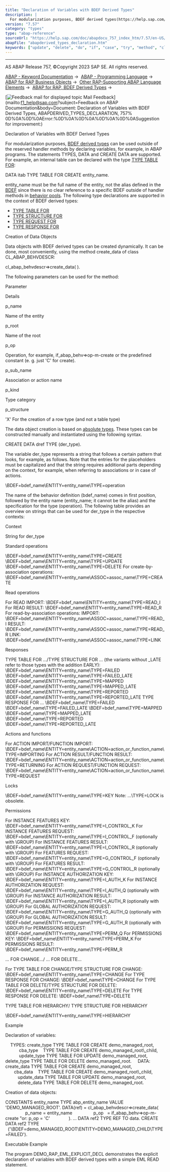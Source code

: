 ```yaml
---
title: "Declaration of Variables with BDEF Derived Types"
description: |
  For modularization purposes, BDEF derived types(https://help.sap.com/doc/abapdocu_757_index_htm/7.57/en-US/abenrap_derived_type_glosry.htm 'Glossary Entry') can be used outside of the reserved handler methods by declaring variables, for example, in ABAP programs. The statements TYPES, DATA and CRE
version: "7.57"
category: "types"
type: "abap-reference"
sourceUrl: "https://help.sap.com/doc/abapdocu_757_index_htm/7.57/en-US/abapderived_types_declaration.htm"
abapFile: "abapderived_types_declaration.htm"
keywords: ["update", "delete", "do", "if", "case", "try", "method", "class", "data", "types", "internal-table", "abapderived", "declaration"]
---
```


* * *

AS ABAP Release 757, ©Copyright 2023 SAP SE. All rights reserved.

[ABAP - Keyword Documentation](https://help.sap.com/doc/abapdocu_757_index_htm/7.57/en-US/abenabap.htm) →  [ABAP - Programming Language](https://help.sap.com/doc/abapdocu_757_index_htm/7.57/en-US/abenabap_reference.htm) →  [ABAP for RAP Business Objects](https://help.sap.com/doc/abapdocu_757_index_htm/7.57/en-US/abenabap_for_rap_bos.htm) →  [Other RAP-Supporting ABAP Language Elements](https://help.sap.com/doc/abapdocu_757_index_htm/7.57/en-US/abenabap_rap_other.htm) →  [ABAP for RAP, BDEF Derived Types](https://help.sap.com/doc/abapdocu_757_index_htm/7.57/en-US/abenrpm_derived_types.htm) → 

 [![](Mail.gif?object=Mail.gif&sap-language=EN "Feedback mail for displayed topic") Mail Feedback](mailto:f1_help@sap.com?subject=Feedback on ABAP Documentation&body=Document: Declaration of Variables with BDEF Derived Types, ABAPDERIVED_TYPES_DECLARATION, 757%
0D%0A%0D%0AError:%0D%0A%0D%0A%0D%0A%0D%0ASuggestion for improvement:)

Declaration of Variables with BDEF Derived Types

For modularization purposes, [BDEF derived types](https://help.sap.com/doc/abapdocu_757_index_htm/7.57/en-US/abenrap_derived_type_glosry.htm "Glossary Entry") can be used outside of the reserved handler methods by declaring variables, for example, in ABAP programs. The statements TYPES, DATA and CREATE DATA are supported. For example, an internal table can be declared with the type [TYPE TABLE FOR](https://help.sap.com/doc/abapdocu_757_index_htm/7.57/en-US/abaptype_table_for.htm):

DATA itab TYPE TABLE FOR CREATE entity\_name.

entity\_name must be the full name of the entity, not the alias defined in the [BDEF](https://help.sap.com/doc/abapdocu_757_index_htm/7.57/en-US/abencds_behavior_definition_glosry.htm "Glossary Entry") since there is no clear reference to a specific BDEF outside of handler methods in [behavior pools](https://help.sap.com/doc/abapdocu_757_index_htm/7.57/en-US/abenbehavior_pool_glosry.htm "Glossary Entry"). The following type declarations are supported in the context of BDEF derived types:

-   [TYPE TABLE FOR](https://help.sap.com/doc/abapdocu_757_index_htm/7.57/en-US/abaptype_table_for.htm)
-   [TYPE STRUCTURE FOR](https://help.sap.com/doc/abapdocu_757_index_htm/7.57/en-US/abaptype_structure_for.htm)
-   [TYPE REQUEST FOR](https://help.sap.com/doc/abapdocu_757_index_htm/7.57/en-US/abaptype_request_for.htm)
-   [TYPE RESPONSE FOR](https://help.sap.com/doc/abapdocu_757_index_htm/7.57/en-US/abaptype_response_for.htm)

Creation of Data Objects

Data objects with BDEF derived types can be created dynamically. It can be done, most conveniently, using the method create\_data of class CL\_ABAP\_BEHVDESCR:

cl\_abap\_behvdescr=>create\_data( ).

The following parameters can be used for the method:

Parameter

Details

p\_name

Name of the entity

p\_root

Name of the root

p\_op

Operation,
for example, if\_abap\_behv=>op-m-create or the predefined constant (e. g. just 'C' for create).

p\_sub\_name

Association or action name

p\_kind

Type category

p\_structure

'X'
For the creation of a row type (and not a table type)

The data object creation is based on [absolute types](https://help.sap.com/doc/abapdocu_757_index_htm/7.57/en-US/abenabsolute_typename_glosry.htm "Glossary Entry"). These types can be constructed manually and instantiated using the following syntax.

CREATE DATA dref TYPE (der\_type).

The variable der\_type represents a string that follows a certain pattern that looks, for example, as follows. Note that the entries for the placeholders must be capitalized and that the string requires additional parts depending on the context, for example, when referring to associations or in case of actions.

\\BDEF=bdef\_name\\ENTITY=entity\_name\\TYPE=operation

The name of the behavior definition (bdef\_name) comes in first position, followed by the entity name (entity\_name; it cannot be the alias) and the specification for the type (operation). The following table provides an overview on strings that can be used for der\_type in the respective contexts:

Context

String for der\_type

Standard operations

\\BDEF=bdef\_name\\ENTITY=entity\_name\\TYPE=CREATE
\\BDEF=bdef\_name\\ENTITY=entity\_name\\TYPE=UPDATE
\\BDEF=bdef\_name\\ENTITY=entity\_name\\TYPE=DELETE
For create-by-association operations: \\BDEF=bdef\_name\\ENTITY=entity\_name\\ASSOC=assoc\_name\\TYPE=CREATE

Read operations

For READ IMPORT:
\\BDEF=bdef\_name\\ENTITY=entity\_name\\TYPE=READ\_I
For READ RESULT:
\\BDEF=bdef\_name\\ENTITY=entity\_name\\TYPE=READ\_R
For read-by-association operations:
IMPORT:
\\BDEF=bdef\_name\\ENTITY=entity\_name\\ASSOC=assoc\_name\\TYPE=READ\_I
RESULT:
\\BDEF=bdef\_name\\ENTITY=entity\_name\\ASSOC=assoc\_name\\TYPE=READ\_R
LINK:
\\BDEF=bdef\_name\\ENTITY=entity\_name\\ASSOC=assoc\_name\\TYPE=LINK

Responses

TYPE TABLE FOR .../TYPE STRUCTURE FOR ... (the variants without \_LATE refer to those types with the addition EARLY):
\\BDEF=bdef\_name\\ENTITY=entity\_name\\TYPE=FAILED
\\BDEF=bdef\_name\\ENTITY=entity\_name\\TYPE=FAILED\_LATE
\\BDEF=bdef\_name\\ENTITY=entity\_name\\TYPE=MAPPED
\\BDEF=bdef\_name\\ENTITY=entity\_name\\TYPE=MAPPED\_LATE
\\BDEF=bdef\_name\\ENTITY=entity\_name\\TYPE=REPORTED \\BDEF=bdef\_name\\ENTITY=entity\_name\\TYPE=REPORTED\_LATE
TYPE RESPONSE FOR ...
\\BDEF=bdef\_name\\TYPE=FAILED
\\BDEF=bdef\_name\\TYPE=FAILED\_LATE
\\BDEF=bdef\_name\\TYPE=MAPPED
\\BDEF=bdef\_name\\TYPE=MAPPED\_LATE
\\BDEF=bdef\_name\\TYPE=REPORTED
\\BDEF=bdef\_name\\TYPE=REPORTED\_LATE

Actions and functions

For ACTION IMPORT/FUNCTION IMPORT:
\\BDEF=bdef\_name\\ENTITY=entity\_name\\ACTION=action\_or\_function\_name\\TYPE=IMPORTING
For ACTION RESULT/FUNCTION RESULT:
\\BDEF=bdef\_name\\ENTITY=entity\_name\\ACTION=action\_or\_function\_name\\TYPE=RETURNING
For ACTION REQUEST/FUNCTION REQUEST:
\\BDEF=bdef\_name\\ENTITY=entity\_name\\ACTION=action\_or\_function\_name\\TYPE=REQUEST

Locks

\\BDEF=bdef\_name\\ENTITY=entity\_name\\TYPE=KEY
Note: ...\\TYPE=LOCK is obsolete.

Permissions

For INSTANCE FEATURES KEY:
\\BDEF=bdef\_name\\ENTITY=entity\_name\\TYPE=I\_CONTROL\_K
For INSTANCE FEATURES REQUEST:
\\BDEF=bdef\_name\\ENTITY=entity\_name\\TYPE=I\_CONTROL\_F (optionally with \\GROUP)
For INSTANCE FEATURES RESULT:
\\BDEF=bdef\_name\\ENTITY=entity\_name\\TYPE=I\_CONTROL\_R (optionally with \\GROUP)
For FEATURES REQUEST:
\\BDEF=bdef\_name\\ENTITY=entity\_name\\TYPE=G\_CONTROL\_F (optionally with \\GROUP)
For FEATURES RESULT:
\\BDEF=bdef\_name\\ENTITY=entity\_name\\TYPE=G\_CONTROL\_R (optionally with \\GROUP)
For INSTANCE AUTHORIZATION KEY:
\\BDEF=bdef\_name\\ENTITY=entity\_name\\TYPE=I\_AUTH\_K
For INSTANCE AUTHORIZATION REQUEST:
\\BDEF=bdef\_name\\ENTITY=entity\_name\\TYPE=I\_AUTH\_Q (optionally with \\GROUP)
For INSTANCE AUTHORIZATION RESULT:
\\BDEF=bdef\_name\\ENTITY=entity\_name\\TYPE=I\_AUTH\_R (optionally with \\GROUP)
For GLOBAL AUTHORIZATION REQUEST:
\\BDEF=bdef\_name\\ENTITY=entity\_name\\TYPE=G\_AUTH\_Q (optionally with \\GROUP)
For GLOBAL AUTHORIZATION RESULT:
\\BDEF=bdef\_name\\ENTITY=entity\_name\\TYPE=G\_AUTH\_R (optionally with \\GROUP)
For PERMISSIONS REQUEST:
\\BDEF=bdef\_name\\ENTITY=entity\_name\\TYPE=PERM\_Q
For PERMISSIONS KEY:
\\BDEF=bdef\_name\\ENTITY=entity\_name\\TYPE=PERM\_K
For PERMISSIONS RESULT:
\\BDEF=bdef\_name\\ENTITY=entity\_name\\TYPE=PERM\_R

... FOR CHANGE.../
... FOR DELETE...

For TYPE TABLE FOR CHANGE/TYPE STRUCTURE FOR CHANGE:
\\BDEF=bdef\_name\\ENTITY=entity\_name\\TYPE=CHANGE
For TYPE RESPONSE FOR CHANGE:
\\BDEF=bdef\_name\\TYPE=CHANGE
For TYPE TABLE FOR DELETE/TYPE STRUCTURE FOR DELETE:
\\BDEF=bdef\_name\\ENTITY=entity\_name\\TYPE=DELETE
For TYPE RESPONSE FOR DELETE:
\\BDEF=bdef\_name\\TYPE=DELETE

TYPE TABLE FOR HIERARCHY/
TYPE STRUCTURE FOR HIERARCHY

\\BDEF=bdef\_name\\ENTITY=entity\_name\\TYPE=HIERARCHY

Example

Declaration of variables:

    TYPES: create\_type TYPE TABLE FOR CREATE demo\_managed\_root,
           cba\_type    TYPE TABLE FOR CREATE demo\_managed\_root\\\_child,
           update\_type TYPE TABLE FOR UPDATE demo\_managed\_root,
           delete\_type TYPE TABLE FOR DELETE demo\_managed\_root.
    DATA: create\_data TYPE TABLE FOR CREATE demo\_managed\_root,
          cba\_data    TYPE TABLE FOR CREATE demo\_managed\_root\\\_child,
          update\_data TYPE TABLE FOR UPDATE demo\_managed\_root,
          delete\_data TYPE TABLE FOR DELETE demo\_managed\_root.

Creation of data objects:

CONSTANTS entity\_name TYPE abp\_entity\_name VALUE 'DEMO\_MANAGED\_ROOT'.
DATA(ref) = cl\_abap\_behvdescr=>create\_data(
                p\_name = entity\_name
                p\_op   = if\_abap\_behv=>op-m-create "or: p\_op = 'C'
              ).
...
DATA ref2 TYPE REF TO data.
CREATE DATA ref2 TYPE
  ('\\BDEF=demo\_MANAGED\_ROOT\\ENTITY=DEMO\_MANAGED\_CHILD\\TYPE=FAILED').

Executable Example

The program DEMO\_RAP\_EML\_EXPLICIT\_DECL demonstrates the explicit declaration of variables with BDEF derived types with a simple EML READ statement.